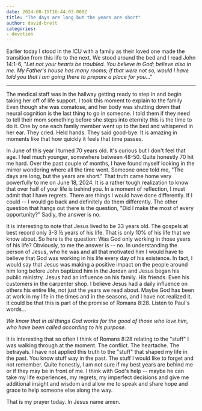 ```yaml
---
date: 2024-08-15T16:44:03.000Z
title: "The days are long but the years are short"
author: david-brett
categories:
- devotion
---
```

Earlier today I stood in the ICU with a family as their loved one made the transition from this life to the next. We stood around the bed and I read John 14:1-6, "*Let not your hearts be troubled. You believe in God; believe also in me. My Father's house has many rooms; if that were not so, would I have told you that I am going there to prepare a place for you*..."

* * *
The medical staff was in the hallway getting ready to step in and begin taking her off of life support. I took this moment to explain to the family Even though she was comatose, and her body was shutting down that neural cognition is the last thing to go in someone. I told them if they need to tell their mom something before she steps into eternity this is the time to do it. One by one each family member went up to the bed and whispered in her ear. They cried. Held hands. They said good-bye. It is amazing in moments like that how quickly it feels that time passes.

In June of this year I turned 70 years old. It's curious but I don't feel that age. I feel much younger, somewhere between 48-50. Quite honestly 70 hit me hard. Over the past couple of months, I have found myself looking in the mirror wondering where all the time went. Someone once told me, "The days are long, but the years are short." That truth came home very powerfully to me on June 18, 2024. It is a rather tough realization to know that over half of your life is behind you. In a moment of reflection, I must admit that I have regrets. There are things I would have done differently. If I could -- I would go back and definitely do them differently. The other question that hangs out there is the question, "Did I make the most of every opportunity?" Sadly, the answer is no.

It is interesting to note that Jesus lived to be 33 years old. The gospels at best record only 3-3 ½ years of his life. That is only 10% of his life that we know about. So here is the question: Was God only working in those years of his life? Obviously, to me the answer is -- no. In understanding the person of Jesus, who he was and all that motivated him I would have to believe that God was working in his life every day of his existence. In fact, I would say that Jesus was making a positive impact on the people around him long before John baptized him in the Jordan and Jesus began his public ministry. Jesus had an influence on his family. His friends. Even his customers in the carpenter shop. I believe Jesus had a daily influence on others his entire life, not just the years we read about. Maybe God has been at work in my life in the times and in the seasons, and I have not realized it. It could be that this is part of the promise of Romans 8:28. Listen to Paul's words...

*We know that in all things God works for the good of those who love him, who have been called according to his purpose.*

It is interesting that so often I think of Romans 8:28 relating to the "stuff" I was walking through at the moment. The conflict. The heartache. The betrayals. I have not applied this truth to the "stuff" that shaped my life in the past. You know stuff way in the past. The stuff I would like to forget and not remember. Quite honestly, I am not sure if my best years are behind me or if they may be in front of me. I think with God's help -- maybe he can take my life experiences, my regrets, my imperfect decisions and give me additional insight and wisdom and allow me to speak and share hope and grace to help someone else along the way.

That is my prayer today. In Jesus name amen.